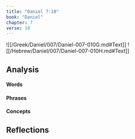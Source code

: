 ```yaml
---
title: "Daniel 7:10"
book: "Daniel"
chapter: 7
verse: 10
---
```

![[/Greek/Daniel/007/Daniel-007-010G.md#Text]]
![[/Hebrew/Daniel/007/Daniel-007-010H.md#Text]]

## Analysis

#### Words

#### Phrases

#### Concepts

## Reflections
